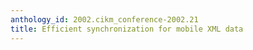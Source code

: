 ```yaml
---
anthology_id: 2002.cikm_conference-2002.21
title: Efficient synchronization for mobile XML data
---
```

